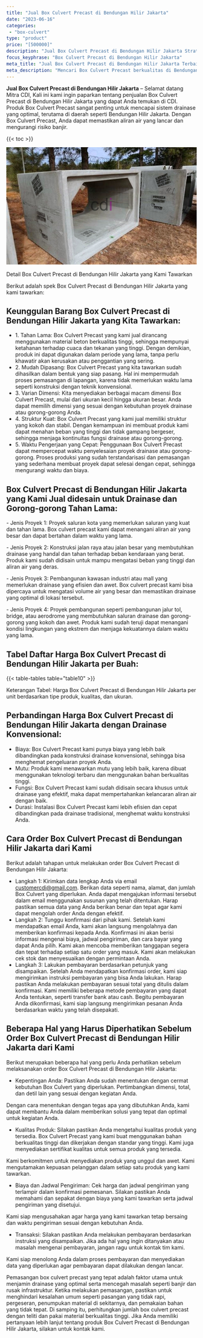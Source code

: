 ```yaml
---
title: "Jual Box Culvert Precast di Bendungan Hilir Jakarta"
date: "2023-06-16"
categories:
 - "box-culvert"
type: "product"
price: "[500000]"
description: "Jual Box Culvert Precast di Bendungan Hilir Jakarta Strategis. Box Culvert Precast unggulan untuk kebutuhan konstruksi dengan performa superior. Hubungi kami untuk konsultasi mendalam."
focus_keyphrase: "Box Culvert Precast di Bendungan Hilir Jakarta"
meta_title: "Jual Box Culvert Precast di Bendungan Hilir Jakarta Terbaik - CDI"
meta_description: "Mencari Box Culvert Precast berkualitas di Bendungan Hilir Jakarta? Kami adalah solusi tepat dengan kualitas premium. Klik untuk penawaran istimewa."
---
```


**Jual Box Culvert Precast di Bendungan Hilir Jakarta** – Selamat datang Mitra CDI, Kali ini kami ingin paparkan tentang penjualan Box Culvert Precast di Bendungan Hilir Jakarta yang dapat Anda temukan di CDI. Produk Box Culvert Precast sangat penting untuk mencapai sistem drainase yang optimal, terutama di daerah seperti Bendungan Hilir Jakarta. Dengan Box Culvert Precast, Anda dapat memastikan aliran air yang lancar dan mengurangi risiko banjir.

{{< toc >}}

![Jual Box Culvert Precast di Bendungan Hilir Jakarta](/images/box-culvert/box-culvert-16.jpg)

Detail Box Culvert Precast di Bendungan Hilir Jakarta yang Kami Tawarkan

Berikut adalah spek Box Culvert Precast di Bendungan Hilir Jakarta yang kami tawarkan: 

## Keunggulan Barang Box Culvert Precast di Bendungan Hilir Jakarta yang Kita Tawarkan:

*   1\. Tahan Lama: Box Culvert Precast yang kami jual dirancang menggunakan material beton berkualitas tinggi, sehingga mempunyai ketahanan terhadap cuaca dan tekanan yang tinggi. Dengan demikian, produk ini dapat digunakan dalam periode yang lama, tanpa perlu khawatir akan kerusakan atau penggantian yang sering.
*   2\. Mudah Dipasang: Box Culvert Precast yang kita tawarkan sudah dihasilkan dalam bentuk yang siap pasang. Hal ini mempermudah proses pemasangan di lapangan, karena tidak memerlukan waktu lama seperti konstruksi dengan teknik konvensional.
*   3\. Varian Dimensi: Kita menyediakan berbagai macam dimensi Box Culvert Precast, mulai dari ukuran kecil hingga ukuran besar. Anda dapat memilih dimensi yang sesuai dengan kebutuhan proyek drainase atau gorong-gorong Anda.
*   4\. Struktur Kuat: Box Culvert Precast yang kami jual memiliki struktur yang kokoh dan stabil. Dengan kemampuan ini membuat produk kami dapat menahan beban yang tinggi dan tidak gampang bergeser, sehingga menjaga kontinuitas fungsi drainase atau gorong-gorong.
*   5\. Waktu Pengerjaan yang Cepat: Penggunaan Box Culvert Precast dapat mempercepat waktu penyelesaian proyek drainase atau gorong-gorong. Proses produksi yang sudah terstandarisasi dan pemasangan yang sederhana membuat proyek dapat selesai dengan cepat, sehingga mengurangi waktu dan biaya.

## Box Culvert Precast di Bendungan Hilir Jakarta yang Kami Jual didesain untuk Drainase dan Gorong-gorong Tahan Lama:

\- Jenis Proyek 1: Proyek saluran kota yang memerlukan saluran yang kuat dan tahan lama. Box culvert precast kami dapat menangani aliran air yang besar dan dapat bertahan dalam waktu yang lama.

\- Jenis Proyek 2: Konstruksi jalan raya atau jalan besar yang membutuhkan drainase yang handal dan tahan terhadap beban kendaraan yang berat. Produk kami sudah didisain untuk mampu mengatasi beban yang tinggi dan aliran air yang deras.

\- Jenis Proyek 3: Pembangunan kawasan industri atau mall yang memerlukan drainase yang efisien dan awet. Box culvert precast kami bisa dipercaya untuk mengatasi volume air yang besar dan memastikan drainase yang optimal di lokasi tersebut.

\- Jenis Proyek 4: Proyek pembangunan seperti pembangunan jalur tol, bridge, atau aerodrome yang membutuhkan saluran drainase dan gorong-gorong yang kokoh dan awet. Produk kami sudah teruji dapat menangani kondisi lingkungan yang ekstrem dan menjaga kekuatannya dalam waktu yang lama.

## Tabel Daftar Harga Box Culvert Precast di Bendungan Hilir Jakarta per Buah:

{{< table-tables table="table10" >}}

Keterangan Tabel: Harga Box Culvert Precast di Bendungan Hilir Jakarta per unit berdasarkan tipe produk, kualitas, dan ukuran.

## Perbandingan Harga Box Culvert Precast di Bendungan Hilir Jakarta dengan Drainase Konvensional:

*   Biaya: Box Culvert Precast kami punya biaya yang lebih baik dibandingkan pada konstruksi drainase konvensional, sehingga bisa menghemat pengeluaran proyek Anda.
*   Mutu: Produk kami menawarkan mutu yang lebih baik, karena dibuat menggunakan teknologi terbaru dan menggunakan bahan berkualitas tinggi.
*   Fungsi: Box Culvert Precast kami sudah didisain secara khusus untuk drainase yang efektif, maka dapat mempertahankan kelancaran aliran air dengan baik.
*   Durasi: Instalasi Box Culvert Precast kami lebih efisien dan cepat dibandingkan pada drainase tradisional, menghemat waktu konstruksi Anda.

## Cara Order Box Culvert Precast di Bendungan Hilir Jakarta dari Kami

Berikut adalah tahapan untuk melakukan order Box Culvert Precast di Bendungan Hilir Jakarta:

*   Langkah 1: Kirimkan data lengkap Anda via email customercdi@gmail.com. Berikan data seperti nama, alamat, dan jumlah Box Culvert yang diperlukan.
Anda dapat mengajukan informasi tersebut dalam email menggunakan susunan yang telah ditentukan. Harap pastikan semua data yang Anda berikan benar dan tepat agar kami dapat mengolah order Anda dengan efektif.
*   Langkah 2: Tunggu konfirmasi dari pihak kami. Setelah kami mendapatkan email Anda, kami akan langsung mengolahnya dan memberikan konfirmasi kepada Anda. Konfirmasi ini akan berisi informasi mengenai biaya, jadwal pengiriman, dan cara bayar yang dapat Anda pilih.
Kami akan mencoba memberikan tanggapan segera dan tepat terhadap setiap satu order yang masuk. Kami akan melakukan cek stok dan menyesuaikan dengan permintaan Anda.
*   Langkah 3: Lakukan pembayaran berdasarkan petunjuk yang disampaikan. Setelah Anda mendapatkan konfirmasi order, kami siap mengirimkan instruksi pembayaran yang bisa Anda lakukan. Harap pastikan Anda melakukan pembayaran sesuai total yang ditulis dalam konfirmasi.
Kami memiliki beberapa metode pembayaran yang dapat Anda tentukan, seperti transfer bank atau cash. Begitu pembayaran Anda dikonfirmasi, kami siap langsung mengirimkan pesanan Anda berdasarkan waktu yang telah disepakati.

## Beberapa Hal yang Harus Diperhatikan Sebelum Order Box Culvert Precast di Bendungan Hilir Jakarta dari Kami

Berikut merupakan beberapa hal yang perlu Anda perhatikan sebelum melaksanakan order Box Culvert Precast di Bendungan Hilir Jakarta:

*   Kepentingan Anda: Pastikan Anda sudah menentukan dengan cermat kebutuhan Box Culvert yang diperlukan. Pertimbangkan dimensi, total, dan detil lain yang sesuai dengan kegiatan Anda.

Dengan cara menentukan dengan tegas apa yang dibutuhkan Anda, kami dapat membantu Anda dalam memberikan solusi yang tepat dan optimal untuk kegiatan Anda.
*   Kualitas Produk: Silakan pastikan Anda mengetahui kualitas produk yang tersedia. Box Culvert Precast yang kami buat menggunakan bahan berkualitas tinggi dan dikerjakan dengan standar yang tinggi. Kami juga menyediakan sertifikat kualitas untuk semua produk yang tersedia.

Kami berkomitmen untuk menyediakan produk yang unggul dan awet. Kami mengutamakan kepuasan pelanggan dalam setiap satu produk yang kami tawarkan.
*   Biaya dan Jadwal Pengiriman: Cek harga dan jadwal pengiriman yang terlampir dalam konfirmasi pemesanan. Silakan pastikan Anda memahami dan sepakat dengan biaya yang kami tawarkan serta jadwal pengiriman yang disetujui.

Kami siap mengusahakan agar harga yang kami tawarkan tetap bersaing dan waktu pengiriman sesuai dengan kebutuhan Anda.
*   Transaksi: Silakan pastikan Anda melakukan pembayaran berdasarkan instruksi yang disampaikan. Jika ada hal yang ingin ditanyakan atau masalah mengenai pembayaran, jangan ragu untuk kontak tim kami.

Kami siap menolong Anda dalam proses pembayaran dan menyediakan data yang diperlukan agar pembayaran dapat dilakukan dengan lancar.

Pemasangan box culvert precast yang tepat adalah faktor utama untuk menjamin drainase yang optimal serta mencegah masalah seperti banjir dan rusak infrastruktur. Ketika melakukan pemasangan, pastikan untuk menghindari kesalahan umum seperti pasangan yang tidak rapi, pergeseran, penumpukan material di sekitarnya, dan pemakaian bahan yang tidak tepat. Di samping itu, perhitungkan jumlah box culvert precast dengan teliti dan pakai material berkualitas tinggi. Jika Anda memiliki pertanyaan lebih lanjut tentang produk Box Culvert Precast di Bendungan Hilir Jakarta, silakan untuk kontak kami.